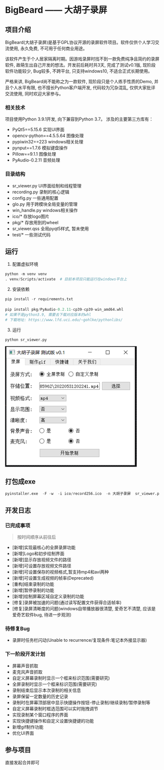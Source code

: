 # BigBeard —— 大胡子录屏
## 项目介绍
BigBeard(大胡子录屏)是基于GPL协议开源的录屏软件项目。软件仅供个人学习交流使用, 永久免费, 不可用于任何商业用途。

该软件产生于个人居家隔离时期。因游戏录屏时找不到一款免费纯净且简约的录屏软件, 故萌生出自己开发的想法。开发前后耗时共3天, 完成了测试v0.1版, 现阶段软件功能较少, Bug较多, 不跨平台, 只支持windows10, 不适合正式长期使用。

严格来讲, BigBeard尚不能称之为一款软件, 现阶段只是个人练手性质的Demo, 并且个人水平有限, 也不擅长Python客户端开发, 代码较为冗杂混乱, 仅供大家批评交流使用, 同时欢迎大家参与。 

### 相关技术
项目使用Python 3.9.1开发, 向下兼容到Python 3.7。
涉及的主要第三方库有：
- PyQt5==5.15.6   实现UI界面
- opencv-python==4.5.5.64   图像处理
- pypiwin32==223  windows相关处理
- pynput==1.7.6  模拟键盘操作
- Pillow==9.1.1  图像处理
- PyAudio-0.2.11  音频处理

### 目录结构
- sr_viewer.py UI界面绘制和线程管理
- recording.py 录制的核心逻辑
- config.py 一些通用配置
- glo.py 用于跨模块全局变量的管理
- win_handle.py windows相关操作
- ico/* 存放logo图片
- pkg/* 存放用到的wheel
- sr_viewer.qss 全局pyqt5样式, 暂未使用
- test/* 一些测试代码

## 运行
1. 配置虚拟环境
```python
python -m venv venv
. venv/Scripts/activate  # 目前本项目只能运行在windows平台上
```
2. 安装依赖
```python
pip install -r requirements.txt

pip install pkg/PyAudio-0.2.11-cp39-cp39-win_amd64.whl
# 如果不是python3.9, 需要去下载对应版本的whl
# 下载地址: https://www.lfd.uci.edu/~gohlke/pythonlibs/
```
3. 运行
```
python sr_viewer.py
```
![](https://github.com/xiaomaodan110/bigbeard/blob/main/ico/%E6%BC%94%E7%A4%BA.jpg)
## 打包成exe
```python
pyinstaller.exe  -F -w  -i ico/record256.ico  -n 大胡子录屏  sr_viewer.py
```

## 开发日志
### 已完成事项
> 按时间顺序从前往后
- [新增]实现最核心的全屏录屏功能
- [新增]Logo和初步绘制界面
- [新增]显示存放视频文件的路径
- [新增]可设置存放视频文件路径
- [新增]可设置保存的视频格式,暂支持mp4和avi两种
- [新增]可设置生成视频的帧率(Deprecated)
- [重构]结束录制的功能
- [新增]暂停录制的功能
- [新增]绘制屏幕区域自定义录制的功能
- [修复]录屏被加速的问题(通过读写配置文件获得合适帧率)
- [修复]录屏清晰度的问题(windows自带播放器很清楚, 爱奇艺不清楚, 应该是爱奇艺软件bug, 待进一步观测)

### 待修复Bug
- 录屏时任务栏闪动(Unable to recurrence/复现条件:笔记本外接显示器)

### 下一阶段开发计划
- 屏幕声音抓取
- 麦克风声音抓取
- 自定义屏幕录制时显示一个框来标识范围(需要研究)
- 全屏录制时显示一个框来标识范围(需要研究)
- 录制结束后显示本次录制的相关信息
- 录屏保留一定数量的历史记录
- 录制时在屏幕顶部居中显示快捷操作按钮-停止录制/继续录制/暂停录制等
- 自定义屏幕录制时框选范围可以实时拖拽调节
- 实现录制某个窗口程序的界面
- 实现快捷键操作和自定义设置快捷键的功能
- 新增gif制作功能
- 优化UI界面

## 参与项目
直接发起合并即可
